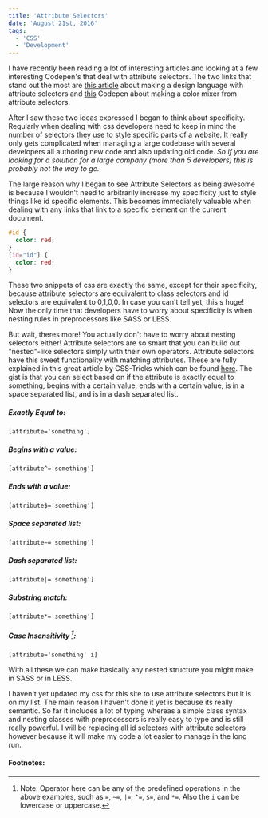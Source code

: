 ```yaml
---
title: 'Attribute Selectors'
date: 'August 21st, 2016'
tags:
  - 'CSS'
  - 'Development'
---
```


I have recently been reading a lot of interesting articles and looking at a few
interesting Codepen's that deal with attribute selectors. The two links that
stand out the most are
[this article](https://css-tricks.com/weird-design-languages-with-attributes/)
about making a design language with attribute selectors and
[this](http://codepen.io/alexzaworski/pen/xOBmXP) Codepen about making a color
mixer from attribute selectors.

After I saw these two ideas expressed I began to think about specificity.
Regularly when dealing with css developers need to keep in mind the number of
selectors they use to style specific parts of a website. It really only gets
complicated when managing a large codebase with several developers all authoring
new code and also updating old code. _So if you are looking for a solution for a
large company (more than 5 developers) this is probably not the way to go._

The large reason why I began to see Attribute Selectors as being awesome is
because I wouldn't need to arbitrarily increase my specificity just to style
things like id specific elements. This becomes immediately valuable when dealing
with any links that link to a specific element on the current document.

```CSS
#id {
  color: red;
}
[id="id"] {
  color: red;
}
```

These two snippets of css are exactly the same, except for their specificity,
because attribute selectors are equivalent to class selectors and id selectors
are equivalent to 0,1,0,0. In case you can't tell yet, this s huge! Now the only
time that developers have to worry about specificity is when nesting rules in
preprocessors like SASS or LESS.

But wait, theres more! You actually don't have to worry about nesting selectors
either! Attribute selectors are so smart that you can build out "nested"-like
selectors simply with their own operators. Attribute selectors have this sweet
functionality with matching attributes. These are fully explained in this great
article by CSS-Tricks which can be found
[here](https://css-tricks.com/attribute-selectors/). The gist is that you can
select based on if the attribute is exactly equal to something, begins with a
certain value, ends with a certain value, is in a space separated list, and is
in a dash separated list.

##### Exactly Equal to:

`[attribute='something']`

##### Begins with a value:

`[attribute^='something']`

##### Ends with a value:

`[attribute$='something']`

##### Space separated list:

`[attribute~='something']`

##### Dash separated list:

`[attribute|='something']`

##### Substring match:

`[attribute*='something']`

##### Case Insensitivity [^1]:

`[attribute='something' i]`

With all these we can make basically any nested structure you might make in SASS
or in LESS.

I haven't yet updated my css for this site to use attribute selectors but it is
on my list. The main reason I haven't done it yet is because its really
semantic. So far it includes a lot of typing whereas a simple class syntax and
nesting classes with preprocessors is really easy to type and is still really
powerful. I will be replacing all id selectors with attribute selectors however
because it will make my code a lot easier to manage in the long run.

#### Footnotes:

[^1]:
    Note: Operator here can be any of the predefined operations in the above
    examples, such as `=`, `~=`, `|=`, `^=`, `$=`, and `*=`. Also the `i` can be
    lowercase or uppercase.
